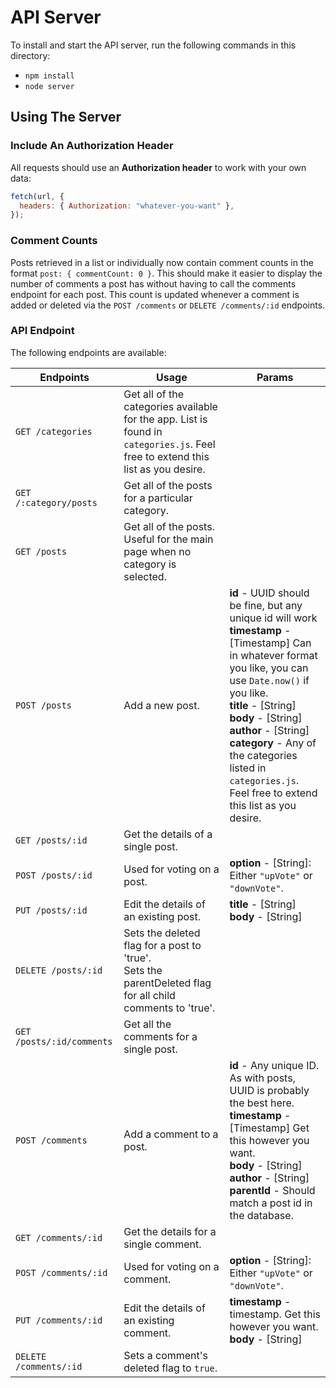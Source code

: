 # API Server

To install and start the API server, run the following commands in this directory:

- `npm install`
- `node server`

## Using The Server

### Include An Authorization Header

All requests should use an **Authorization header** to work with your own data:

```js
fetch(url, {
  headers: { Authorization: "whatever-you-want" },
});
```

### Comment Counts

Posts retrieved in a list or individually now contain comment counts in the format `post: { commentCount: 0 }`. This should make it easier to display the number of comments a post has without having to call the comments endpoint for each post. This count is updated whenever a comment is added or deleted via the `POST /comments` or `DELETE /comments/:id` endpoints.

### API Endpoint

The following endpoints are available:

| Endpoints                 | Usage                                                                                                                           | Params                                                                                                                                                                                                                                                                                                                                                            |
| ------------------------- | ------------------------------------------------------------------------------------------------------------------------------- | ----------------------------------------------------------------------------------------------------------------------------------------------------------------------------------------------------------------------------------------------------------------------------------------------------------------------------------------------------------------- |
| `GET /categories`         | Get all of the categories available for the app. List is found in `categories.js`. Feel free to extend this list as you desire. |                                                                                                                                                                                                                                                                                                                                                                   |
| `GET /:category/posts`    | Get all of the posts for a particular category.                                                                                 |                                                                                                                                                                                                                                                                                                                                                                   |
| `GET /posts`              | Get all of the posts. Useful for the main page when no category is selected.                                                    |                                                                                                                                                                                                                                                                                                                                                                   |
| `POST /posts`             | Add a new post.                                                                                                                 | **id** - UUID should be fine, but any unique id will work <br> **timestamp** - [Timestamp] Can in whatever format you like, you can use `Date.now()` if you like. <br> **title** - [String] <br> **body** - [String] <br> **author** - [String] <br> **category** - Any of the categories listed in `categories.js`. Feel free to extend this list as you desire. |
| `GET /posts/:id`          | Get the details of a single post.                                                                                               |                                                                                                                                                                                                                                                                                                                                                                   |
| `POST /posts/:id`         | Used for voting on a post.                                                                                                      | **option** - [String]: Either `"upVote"` or `"downVote"`.                                                                                                                                                                                                                                                                                                         |
| `PUT /posts/:id`          | Edit the details of an existing post.                                                                                           | **title** - [String] <br> **body** - [String]                                                                                                                                                                                                                                                                                                                     |
| `DELETE /posts/:id`       | Sets the deleted flag for a post to 'true'. <br> Sets the parentDeleted flag for all child comments to 'true'.                  |                                                                                                                                                                                                                                                                                                                                                                   |
| `GET /posts/:id/comments` | Get all the comments for a single post.                                                                                         |                                                                                                                                                                                                                                                                                                                                                                   |
| `POST /comments`          | Add a comment to a post.                                                                                                        | **id** - Any unique ID. As with posts, UUID is probably the best here. <br> **timestamp** - [Timestamp] Get this however you want. <br> **body** - [String] <br> **author** - [String] <br> **parentId** - Should match a post id in the database.                                                                                                                |
| `GET /comments/:id`       | Get the details for a single comment.                                                                                           |                                                                                                                                                                                                                                                                                                                                                                   |
| `POST /comments/:id`      | Used for voting on a comment.                                                                                                   | **option** - [String]: Either `"upVote"` or `"downVote"`.                                                                                                                                                                                                                                                                                                         |
| `PUT /comments/:id`       | Edit the details of an existing comment.                                                                                        | **timestamp** - timestamp. Get this however you want. <br> **body** - [String]                                                                                                                                                                                                                                                                                    |
| `DELETE /comments/:id`    | Sets a comment's deleted flag to `true`.                                                                                        | &nbsp;                                                                                                                                                                                                                                                                                                                                                            |
